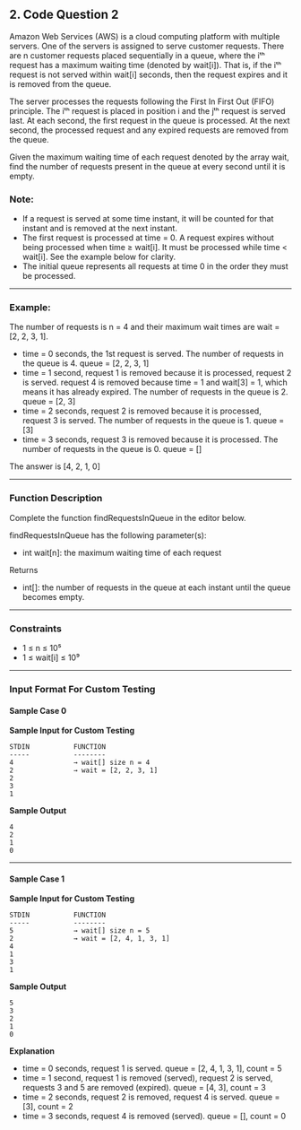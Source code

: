 ## 2. Code Question 2

Amazon Web Services (AWS) is a cloud computing platform with multiple servers. One of the servers is assigned to serve customer requests. There are n customer requests placed sequentially in a queue, where the iᵗʰ request has a maximum waiting time (denoted by wait[i]). That is, if the iᵗʰ request is not served within wait[i] seconds, then the request expires and it is removed from the queue.

The server processes the requests following the First In First Out (FIFO) principle. The iᵗʰ request is placed in position i and the jᵗʰ request is served last. At each second, the first request in the queue is processed. At the next second, the processed request and any expired requests are removed from the queue.

Given the maximum waiting time of each request denoted by the array wait, find the number of requests present in the queue at every second until it is empty.

### Note:

- If a request is served at some time instant, it will be counted for that instant and is removed at the next instant.
- The first request is processed at time = 0. A request expires without being processed when time ≥ wait[i]. It must be processed while time < wait[i]. See the example below for clarity.
- The initial queue represents all requests at time 0 in the order they must be processed.

---

### Example:

The number of requests is n = 4 and their maximum wait times are wait = [2, 2, 3, 1].

- time = 0 seconds, the 1st request is served. The number of requests in the queue is 4. queue = [2, 2, 3, 1]
- time = 1 second, request 1 is removed because it is processed, request 2 is served. request 4 is removed because time = 1 and wait[3] = 1, which means it has already expired. The number of requests in the queue is 2. queue = [2, 3]
- time = 2 seconds, request 2 is removed because it is processed, request 3 is served. The number of requests in the queue is 1. queue = [3]
- time = 3 seconds, request 3 is removed because it is processed. The number of requests in the queue is 0. queue = []

The answer is [4, 2, 1, 0]

---

### Function Description

Complete the function findRequestsInQueue in the editor below.

findRequestsInQueue has the following parameter(s):

- int wait[n]: the maximum waiting time of each request

Returns

- int[]: the number of requests in the queue at each instant until the queue becomes empty.

---

### Constraints

- 1 ≤ n ≤ 10⁵  
- 1 ≤ wait[i] ≤ 10⁹

---

### Input Format For Custom Testing

#### Sample Case 0

**Sample Input for Custom Testing**

```
STDIN           FUNCTION
-----           --------
4               → wait[] size n = 4
2               → wait = [2, 2, 3, 1]
2
3
1
```

**Sample Output**

```
4
2
1
0
```

---

#### Sample Case 1

**Sample Input for Custom Testing**

```
STDIN           FUNCTION
-----           --------
5               → wait[] size n = 5
2               → wait = [2, 4, 1, 3, 1]
4
1
3
1
```

**Sample Output**

```
5
3
2
1
0
```

**Explanation**

- time = 0 seconds, request 1 is served. queue = [2, 4, 1, 3, 1], count = 5  
- time = 1 second, request 1 is removed (served), request 2 is served, requests 3 and 5 are removed (expired). queue = [4, 3], count = 3  
- time = 2 seconds, request 2 is removed, request 4 is served. queue = [3], count = 2  
- time = 3 seconds, request 4 is removed (served). queue = [], count = 0  
